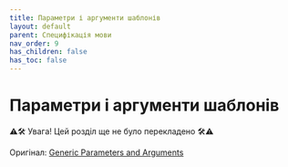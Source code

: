 ```yaml
---
title: Параметри і аргументи шаблонів
layout: default
parent: Специфікація мови
nav_order: 9
has_children: false
has_toc: false
---
```


# Параметри і аргументи шаблонів

⚠️🛠️ Увага! Цей розділ ще не було перекладено 🛠️⚠️

Оригінал: <a target="_blank" href="https://docs.swift.org/swift-book/documentation/the-swift-programming-language/genericparametersandarguments">Generic Parameters and Arguments</a>
